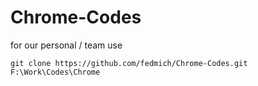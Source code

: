 # Chrome-Codes

for our personal / team use

```
git clone https://github.com/fedmich/Chrome-Codes.git F:\Work\Codes\Chrome
